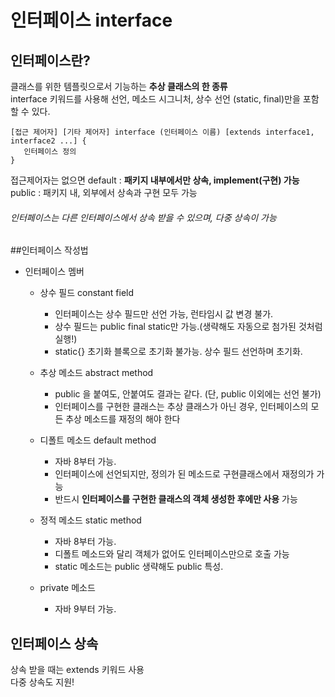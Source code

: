 # 인터페이스 interface   
## 인터페이스란?   
클래스를 위한 템플릿으로서 기능하는 **추상 클래스의 한 종류**   
interface 키워드를 사용해 선언, 메소드 시그니처, 상수 선언 (static, final)만을 포함할 수 있다.    
```
[접근 제어자] [기타 제어자] interface (인터페이스 이름) [extends interface1, interface2 ...] {
   인터페이스 정의
}
```
접근제어자는 없으면 default : **패키지 내부에서만 상속, implement(구현) 가능**   
public : 패키지 내, 외부에서 상속과 구현 모두 가능   
   
###### 인터페이스는 다른 인터페이스에서 상속 받을 수 있으며, 다중 상속이 가능   
##인터페이스 작성법   
* 인터페이스 멤버   
  - 상수 필드 constant field   
    - 인터페이스는 상수 필드만 선언 가능, 런타임시 값 변경 불가.   
    - 상수 필드는 public final static만 가능.(생략해도 자동으로 첨가된 것처럼 실행!)   
    - static{} 초기화 블록으로 초기화 불가능. 상수 필드 선언하며 초기화.   
    
  - 추상 메소드 abstract method   
    - public 을 붙여도, 안붙여도 결과는 같다. (단, public 이외에는 선언 불가)   
    - 인터페이스를 구현한 클래스는 추상 클래스가 아닌 경우, 인터페이스의 모든 추상 메소드를 재정의 해야 한다   
    
  - 디폴트 메소드 default method   
    - 자바 8부터 가능.   
    - 인터페이스에 선언되지만, 정의가 된 메소드로 구현클래스에서 재정의가 가능   
    - 반드시 **인터페이스를 구현한 클래스의 객체 생성한 후에만 사용** 가능
  
  - 정적 메소드 static method   
    - 자바 8부터 가능.   
    - 디폴트 메소드와 달리 객체가 없어도 인터페이스만으로 호출 가능   
    - static 메소드는 public 생략해도 public 특성.
  - private 메소드   
    - 자바 9부터 가능.   
  

## 인터페이스 상속   
상속 받을 때는 extends 키워드 사용   
다중 상속도 지원!   

  
